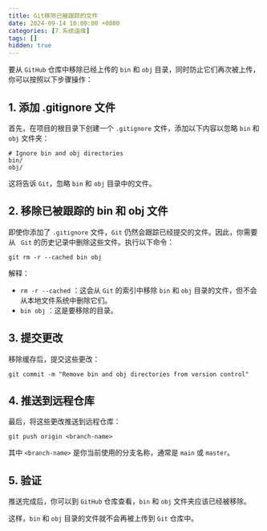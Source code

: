```yaml
---
title: Git移除已被跟踪的文件
date: 2024-09-14 10:00:00 +0800
categories: [7.系统运维]
tags: []
hidden: true
---
```


要从 `GitHub` 仓库中移除已经上传的 `bin` 和 `obj` 目录，同时防止它们再次被上传，你可以按照以下步骤操作：

## 1. 添加 .gitignore 文件

首先，在项目的根目录下创建一个 `.gitignore` 文件，添加以下内容以忽略 `bin` 和 `obj` 文件夹：

```
# Ignore bin and obj directories
bin/
obj/
```

这将告诉 `Git`，忽略 `bin` 和 `obj` 目录中的文件。

## 2. 移除已被跟踪的 bin 和 obj 文件

即使你添加了 `.gitignore` 文件，`Git` 仍然会跟踪已经提交的文件。因此，你需要从 ` Git` 的历史记录中删除这些文件。执行以下命令：

```
git rm -r --cached bin obj
```

解释：

- `rm -r --cached` ：这会从 `Git` 的索引中移除 `bin` 和 `obj` 目录的文件，但不会从本地文件系统中删除它们。
- `bin obj` ：这是要移除的目录。

## 3. 提交更改

移除缓存后，提交这些更改：

```
git commit -m "Remove bin and obj directories from version control"
```

## 4. 推送到远程仓库

最后，将这些更改推送到远程仓库：

```
git push origin <branch-name>
```
其中 `<branch-name>` 是你当前使用的分支名称，通常是 `main` 或 `master`。

## 5. 验证

推送完成后，你可以到 `GitHub` 仓库查看，`bin` 和 `obj` 文件夹应该已经被移除。

这样，`bin` 和 `obj` 目录的文件就不会再被上传到 `Git` 仓库中。
